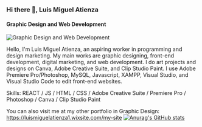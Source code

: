 ### Hi there 👋, Luis Miguel Atienza
#### Graphic Design and Web Development
![Graphic Design and Web Development](https://encrypted-tbn0.gstatic.com/images?q=tbn:ANd9GcRNAIDR4m3o8CwaVo1dov_zkCr-5DQ4NlLcdA&s)

Hello, I'm Luis Miguel Atienza, an aspiring worker in programming and design marketing. My main works are graphic designing, front-end development, digital marketing, and web development. I do art projects and designs on Canva, Adobe Creative Suite, and Clip Studio Paint. I use Adobe Premiere Pro/Photoshop, MySQL, Javascript, XAMPP, Visual Studio, and Visual Studio Code to edit front-end websites.

Skills: REACT / JS / HTML / CSS / Adobe Creative Suite / Premiere Pro / Photoshop / Canva / Clip Studio Paint

You can also visit me at my other portfolio in Graphic Design: https://luismiguelatienza1.wixsite.com/my-site
[![Anurag's GitHub stats](https://github-readme-stats.vercel.app/api?username=luismiguelatienza)](https://github.com/anuraghazra/github-readme-stats)








<!--
**luismiguelatienza/luismiguelatienza** is a ✨ _special_ ✨ repository because its `README.md` (this file) appears on your GitHub profile.

Here are some ideas to get you started:

- 🔭 I’m currently working on ...
- 🌱 I’m currently learning ...
- 👯 I’m looking to collaborate on ...
- 🤔 I’m looking for help with ...
- 💬 Ask me about ...
- 📫 How to reach me: ...
- 😄 Pronouns: ...
- ⚡ Fun fact: ...
-->
